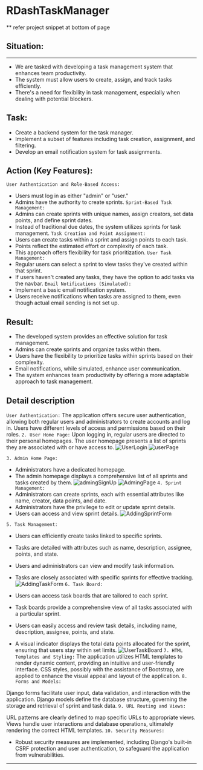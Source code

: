 # RDashTaskManager
** refer project snippet at bottom of page

## Situation:
---
- We are tasked with developing a task management system that enhances team productivity.
- The system must allow users to create, assign, and track tasks efficiently.
- There's a need for flexibility in task management, especially when dealing with potential blockers.
## Task:

- Create a backend system for the task manager.
- Implement a subset of features including task creation, assignment, and filtering.
- Develop an email notification system for task assignments.
## Action (Key Features):

`User Authentication and Role-Based Access:`
- Users must log in as either "admin" or "user."
- Admins have the authority to create sprints.
`Sprint-Based Task Management:`
- Admins can create sprints with unique names, assign creators, set data points, and define sprint dates.
- Instead of traditional due dates, the system utilizes sprints for task management.
`Task Creation and Point Assignment:`
- Users can create tasks within a sprint and assign points to each task.
- Points reflect the estimated effort or complexity of each task.
- This approach offers flexibility for task prioritization.
`User Task Management:`
- Regular users can select a sprint to view tasks they've created within that sprint.
- If users haven't created any tasks, they have the option to add tasks via the navbar.
`Email Notifications (Simulated):`
- Implement a basic email notification system.
- Users receive notifications when tasks are assigned to them, even though actual email sending is not set up.
## Result:
- The developed system provides an effective solution for task management.
- Admins can create sprints and organize tasks within them.
- Users have the flexibility to prioritize tasks within sprints based on their complexity.
- Email notifications, while simulated, enhance user communication.
- The system enhances team productivity by offering a more adaptable approach to task management.

## Detail description
`User Authentication:`
The application offers secure user authentication, allowing both regular users and administrators to create accounts and log in.
Users have different levels of access and permissions based on their roles.
`2. User Home Page:`
Upon logging in, regular users are directed to their personal homepages.
The user homepage presents a list of sprints they are associated with or have access to.
![UserLogin](https://github.com/sam20code/RDashTaskManager/assets/56734174/354387a8-58ee-4af1-98d6-579b9157fc6a)
![userPage](https://github.com/sam20code/RDashTaskManager/assets/56734174/d5c091c1-c3b0-454a-829c-eb6df3fb2405)

`3. Admin Home Page:`
- Administrators have a dedicated homepage.
- The admin homepage displays a comprehensive list of all sprints and tasks created by them.
![admingSignUp](https://github.com/sam20code/RDashTaskManager/assets/56734174/27a5d6d0-07c0-4297-b7ce-446cfb75ff48)
![AdmingPage](https://github.com/sam20code/RDashTaskManager/assets/56734174/a8f2cf14-5c32-4ba1-b833-4c3b97aa7bf3)
`4. Sprint Management:`
- Administrators can create sprints, each with essential attributes like name, creator, data points, and date.
- Administrators have the privilege to edit or update sprint details.
- Users can access and view sprint details.
![AddingSprintForm](https://github.com/sam20code/RDashTaskManager/assets/56734174/c48e61c2-1294-472c-af20-d3309c1434a5)

`5. Task Management:`
- Users can efficiently create tasks linked to specific sprints.
- Tasks are detailed with attributes such as name, description, assignee, points, and state.
- Users and administrators can view and modify task information.
- Tasks are closely associated with specific sprints for effective tracking.
![AddingTaskForm](https://github.com/sam20code/RDashTaskManager/assets/56734174/23cc7bf8-4047-46b3-82cc-c7058793f239)
`6. Task Board:`


- Users can access task boards that are tailored to each sprint.
- Task boards provide a comprehensive view of all tasks associated with a particular sprint.
- Users can easily access and review task details, including name, description, assignee, points, and state.
- A visual indicator displays the total data points allocated for the sprint, ensuring that users stay within set limits.
![UserTaskBoard](https://github.com/sam20code/RDashTaskManager/assets/56734174/edd5f6b0-d4ea-4fe0-b166-f076849ef07e)
`7. HTML Templates and Styling:`
The application utilizes HTML templates to render dynamic content, providing an intuitive and user-friendly interface.
CSS styles, possibly with the assistance of Bootstrap, are applied to enhance the visual appeal and layout of the application.
`8. Forms and Models:`

Django forms facilitate user input, data validation, and interaction with the application.
Django models define the database structure, governing the storage and retrieval of sprint and task data.
`9. URL Routing and Views:`

URL patterns are clearly defined to map specific URLs to appropriate views.
Views handle user interactions and database operations, ultimately rendering the correct HTML templates.
`10. Security Measures:`
- Robust security measures are implemented, including Django's built-in CSRF protection and user authentication, to safeguard the application from vulnerabilities.


----
